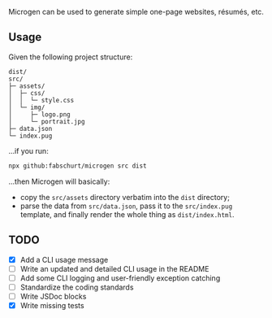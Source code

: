 Microgen can be used to generate simple one-page websites, résumés, etc.

## Usage

Given the following project structure:

```
dist/
src/
├─ assets/
│  ├─ css/
│  │  └─ style.css
│  └─ img/
│     ├─ logo.png
│     └─ portrait.jpg
├─ data.json
└─ index.pug
```

…if you run:

```sh
npx github:fabschurt/microgen src dist
```

…then Microgen will basically:

* copy the `src/assets` directory verbatim into the `dist` directory;
* parse the data from `src/data.json`, pass it to the `src/index.pug` template,
and finally render the whole thing as `dist/index.html`.

## TODO

- [x] Add a CLI usage message
- [ ] Write an updated and detailed CLI usage in the README
- [ ] Add some CLI logging and user-friendly exception catching
- [ ] Standardize the coding standards
- [ ] Write JSDoc blocks
- [x] Write missing tests

